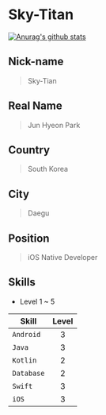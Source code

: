 # Sky-Titan

[![Anurag's github stats](https://github-readme-stats.vercel.app/api?username=Sky-Titan)](https://github.com/anuraghazra/github-readme-stats)
<!--
**Sky-Titan/Sky-Titan** is a ✨ _special_ ✨ repository because its `README.md` (this file) appears on your GitHub profile. -->

## Nick-name 
> Sky-Tian  
## Real Name 
> Jun Hyeon Park  
## Country
> South Korea
## City
> Daegu
## Position
> iOS Native Developer
## Skills 
* Level 1 ~ 5  

|Skill|Level|
|--------|:-:|
|`Android`|3|
|`Java`|3|
|`Kotlin`|2|
|`Database`|2|
|`Swift`|3|
|`iOS`|3|
